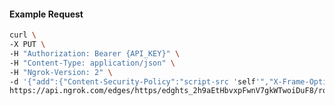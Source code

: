 <!-- Code generated for API Clients. DO NOT EDIT. -->

#### Example Request

```bash
curl \
-X PUT \
-H "Authorization: Bearer {API_KEY}" \
-H "Content-Type: application/json" \
-H "Ngrok-Version: 2" \
-d '{"add":{"Content-Security-Policy":"script-src 'self'","X-Frame-Options":"DENY"},"enabled":true}' \
https://api.ngrok.com/edges/https/edghts_2h9aEtHbvxpFwnV7gkWTwoiDuF8/routes/edghtsrt_2h9aEvFZ3u0eq2fzscqX5FoGJEB/response_headers
```
